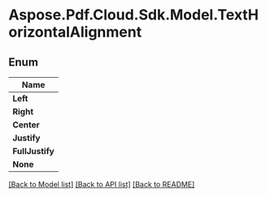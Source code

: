 # Aspose.Pdf.Cloud.Sdk.Model.TextHorizontalAlignment


## Enum

| Name |
|------------|
|**Left**| 
|**Right**| 
|**Center**| 
|**Justify**| 
|**FullJustify**| 
|**None**| 


[[Back to Model list]](../README.md#documentation-for-models) [[Back to API list]](../README.md#documentation-for-api-endpoints) [[Back to README]](../README.md)

